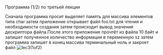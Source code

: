Программа (1/2) по третьей лекции

Сначала программа просит выделяет память для массива элементов типа char затем приложение открывает файл foo.txt для чтения и необходимости создания затем происходит вывод значения дескриптора файла.После этого приложение прочтёт из файла 10 байт и запишет полученное количество информации в переменную sz затем программа запишет в конец массива терминальный ноль и закроет файл
![lec3(1of2)](https://user-images.githubusercontent.com/75760796/169050943-228b79df-7a66-45ed-a34b-2b8d280b35c1.jpg)
